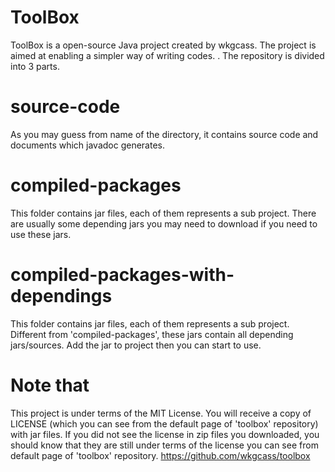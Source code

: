 # ToolBox
ToolBox is a open-source Java project created by wkgcass.
The project is aimed at enabling a simpler way of writing codes.
.
The repository is divided into 3 parts.

# source-code
As you may guess from name of the directory, it contains source code
and documents which javadoc generates.

# compiled-packages
This folder contains jar files, each of them represents a sub project.
There are usually some depending jars you may need to download if you
need to use these jars.

# compiled-packages-with-dependings
This folder contains jar files, each of them represents a sub project.
Different from 'compiled-packages', these jars contain all depending
jars/sources. Add the jar to project then you can start to use.

# Note that
This project is under terms of the MIT License.
You will receive a copy of LICENSE (which you can see from the default
page of 'toolbox' repository) with jar files. If you did not see the 
license in zip files you downloaded, you should know that they are still
under terms of the license you can see from default page of 'toolbox' 
repository.
https://github.com/wkgcass/toolbox